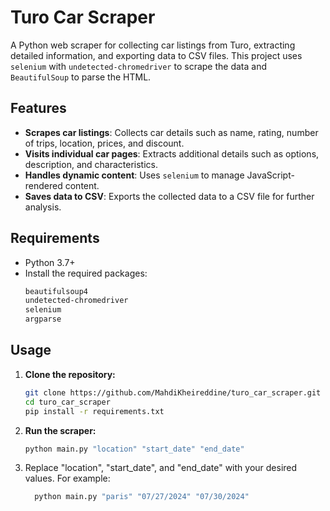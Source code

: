 # Turo Car Scraper

A Python web scraper for collecting car listings from Turo, extracting detailed information, and exporting data to CSV files. This project uses `selenium` with `undetected-chromedriver` to scrape the data and `BeautifulSoup` to parse the HTML.

## Features

- **Scrapes car listings**: Collects car details such as name, rating, number of trips, location, prices, and discount.
- **Visits individual car pages**: Extracts additional details such as options, description, and characteristics.
- **Handles dynamic content**: Uses `selenium` to manage JavaScript-rendered content.
- **Saves data to CSV**: Exports the collected data to a CSV file for further analysis.

## Requirements

- Python 3.7+
- Install the required packages:
  ```bash
  beautifulsoup4
  undetected-chromedriver
  selenium
  argparse

## Usage

1. **Clone the repository:**
   ```bash
   git clone https://github.com/MahdiKheireddine/turo_car_scraper.git
   cd turo_car_scraper
   pip install -r requirements.txt

 2. **Run the scraper:**
    ```bash
    python main.py "location" "start_date" "end_date"
    
 3. Replace "location", "start_date", and "end_date" with your desired values. For example:
    ```bash
      python main.py "paris" "07/27/2024" "07/30/2024"
